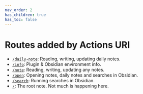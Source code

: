 ```yaml
---
nav_order: 2
has_children: true
has_toc: false
---
```


# Routes added by Actions URI

- [`/daily-note`](routes/daily-note.md): Reading, writing, updating daily notes.
- [`/info`](routes/info.md): Plugin & Obsidian environment info.
- [`/note`](routes/note.md): Reading, writing, updating any notes.
- [`/open`](routes/open.md): Opening notes, daily notes and searches in Obsidian.
- [`/search`](routes/-search.md): Running searches in Obsidian.
- [`/`](routes/root.md): The root note. Not much is happening here.

